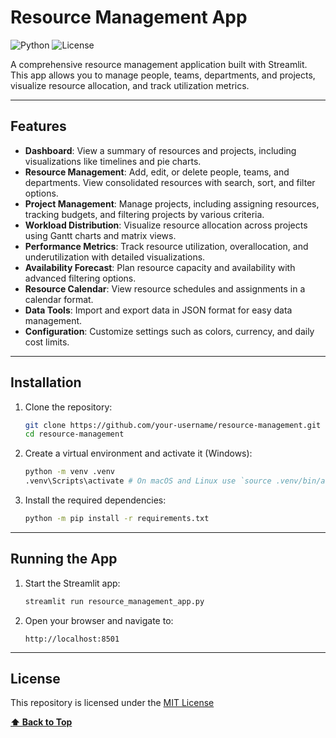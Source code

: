 # Resource Management App

![Python](https://img.shields.io/badge/Python-3.9%2B-blue)
![License](https://img.shields.io/badge/License-MIT-green)

A comprehensive resource management application built with Streamlit. This app allows you to manage people, teams, departments, and projects, visualize resource allocation, and track utilization metrics.

---

## Features

- **Dashboard**: View a summary of resources and projects, including visualizations like timelines and pie charts.
- **Resource Management**: Add, edit, or delete people, teams, and departments. View consolidated resources with search, sort, and filter options.
- **Project Management**: Manage projects, including assigning resources, tracking budgets, and filtering projects by various criteria.
- **Workload Distribution**: Visualize resource allocation across projects using Gantt charts and matrix views.
- **Performance Metrics**: Track resource utilization, overallocation, and underutilization with detailed visualizations.
- **Availability Forecast**: Plan resource capacity and availability with advanced filtering options.
- **Resource Calendar**: View resource schedules and assignments in a calendar format.
- **Data Tools**: Import and export data in JSON format for easy data management.
- **Configuration**: Customize settings such as colors, currency, and daily cost limits.

---

## Installation

1. Clone the repository:

   ```bash
   git clone https://github.com/your-username/resource-management.git
   cd resource-management
   ```

2. Create a virtual environment and activate it (Windows):

   ```bash
   python -m venv .venv
   .venv\Scripts\activate # On macOS and Linux use `source .venv/bin/activate`
   ```

3. Install the required dependencies:

   ```bash
   python -m pip install -r requirements.txt
   ```

---

## Running the App

1. Start the Streamlit app:

   ```bash
   streamlit run resource_management_app.py
   ```

2. Open your browser and navigate to:

   ```text
   http://localhost:8501
   ```

---

## License

This repository is licensed under the [MIT License](LICENSE)

**[⬆ Back to Top](#resource-management-app)**

